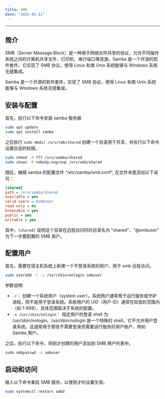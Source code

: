 ```yaml
---
title: SMB
date: "2025-05-11"
---
```


---

## 简介

SMB（Server Message Block）是一种用于网络文件共享的协议，允许不同操作系统之间的计算机共享文件、打印机、串行端口等资源。Samba 是一个开源的软件套件，它实现了 SMB 协议，使得 Linux 和类 Unix 系统能够与 Windows 系统无缝集成。

Samba 是一个开源的软件套件，实现了 SMB 协议，使得 Linux 和类 Unix 系统能够与 Windows 系统无缝集成。

## 安装与配置

首先，执行以下命令安装 samba 服务器

```sh
sudo apt update
sudo apt install samba
```

之后执行 `sudo mkdir /srv/smb/shared` 创建一个目录用于共享，并执行以下命令设置合适的权限。

```sh
sudo chmod -R 777 /srv/samba/shared
sudo chown -R nobody:nogroup /srv/smb/shared
```

随后，编辑 samba 的配置文件 "/etc/samba/smb.conf", 在文件末尾添加以下语句：

```ini
[shared]
path = /srv/samba/shared
available = yes
valid users = @smbuser
read only = no
browsable = yes
public = yes
writable = yes
```

其中，`[shared]` 说明这个目录在远程访问时的目录名为 "shared"，"@smbuser" 为下一步要配置的 SMB 用户。

## 配置用户

首先，需要在宿主机系统上新建一个不登录系统的用户，用于 smb 远程访问。

```sh
sudo useradd -r -s /usr/sbin/nologin smbuser
```

参数说明:

- `-r`：
  创建一个系统用户（system user）。系统用户通常用于运行服务或守护进程，而不是用于登录系统。系统用户的 UID（用户 ID）通常在较低的范围内（如 1-999），具体范围取决于系统的配置。
- `-s /usr/sbin/nologin`：
  指定用户的登录 shell 为 /usr/sbin/nologin。/usr/sbin/nologin 是一个特殊的 shell，它不允许用户登录系统。这通常用于那些不需要登录但需要运行服务的用户账户，例如 Samba 用户。

之后，执行以下命令，将刚才创建的用户添加到 SMB 用户列表中。

```sh
sudo smbpasswd -a smbuser
```

## 启动和访问

输入以下命令重启 SMB 服务，以使刚才的设置生效。

```sh
sudo systemctl restart smbd
```
